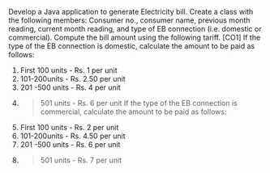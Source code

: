 Develop a Java application to generate Electricity bill. Create a class with the following 
members: Consumer no., consumer name, previous month reading, current month reading, 
and type of EB connection (i.e. domestic or commercial). Compute the bill amount using the 
following tariff. [CO1]
If the type of the EB connection is domestic, calculate the amount to be paid as follows:
1. First 100 units - Rs. 1 per unit
2. 101-200units - Rs. 2.50 per unit
3. 201 -500 units - Rs. 4 per unit
4. >501 units - Rs. 6 per unit
If the type of the EB connection is commercial, calculate the amount to be paid as follows:
5. First 100 units - Rs. 2 per unit
6. 101-200units - Rs. 4.50 per unit
7. 201 -500 units - Rs. 6 per unit
8. >501 units - Rs. 7 per unit